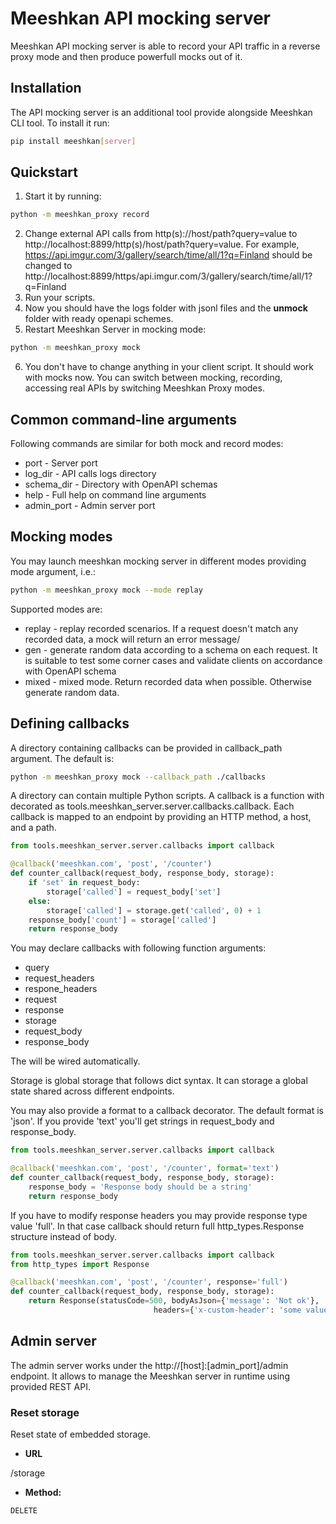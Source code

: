 # Meeshkan API mocking server
Meeshkan API mocking server is able to record your API traffic in a reverse proxy mode and then produce powerfull mocks out of it.
## Installation
The API mocking server is an additional tool provide alongside Meeshkan CLI tool. 
To install it run:
```bash
pip install meeshkan[server]
```
## Quickstart
1. Start it by running:
```bash
python -m meeshkan_proxy record
```
2. Change external API calls from http(s)://host/path?query=value 
to http://localhost:8899/http(s)/host/path?query=value. For example, 
https://api.imgur.com/3/gallery/search/time/all/1?q=Finland should be changed to
http://localhost:8899/https/api.imgur.com/3/gallery/search/time/all/1?q=Finland
3. Run your scripts.
4. Now you should have the logs folder with jsonl files and the __unmock__ folder with ready openapi schemes. 
5. Restart Meeshkan Server in mocking mode:
```bash
python -m meeshkan_proxy mock
```
6. You don't have to change anything in your client script. It should work with mocks now. You can switch between mocking, recording, accessing real APIs
by switching Meeshkan Proxy modes.
## Common command-line arguments
Following commands are similar for both mock and record modes:
* port -          Server port
* log_dir  -      API calls logs directory
* schema_dir   -  Directory with OpenAPI schemas
* help       -         Full help on command line arguments
* admin_port - Admin server port

## Mocking modes
You may launch meeshkan mocking server in different modes providing mode argument, i.e.:
```bash
python -m meeshkan_proxy mock --mode replay
```
Supported modes are:
* replay - replay recorded scenarios. If a request doesn't match any recorded data, a mock will return an error message/
* gen - generate random data according to a schema on each request. It is suitable to test some corner cases and validate
clients on accordance with OpenAPI schema
* mixed - mixed mode. Return recorded data when possible. Otherwise generate random data.

## Defining callbacks
A directory containing callbacks can be provided in callback_path argument. The default is:
```bash
python -m meeshkan_proxy mock --callback_path ./callbacks

```
A directory can contain multiple Python scripts. A callback is a function with decorated as 
tools.meeshkan_server.server.callbacks.callback. Each callback is mapped to an endpoint by providing an HTTP method, a host, and a path.
```python
from tools.meeshkan_server.server.callbacks import callback

@callback('meeshkan.com', 'post', '/counter')
def counter_callback(request_body, response_body, storage):
    if 'set' in request_body:
        storage['called'] = request_body['set']
    else:
        storage['called'] = storage.get('called', 0) + 1
    response_body['count'] = storage['called']
    return response_body
```

You may declare callbacks with following function arguments:
* query 
* request_headers
* respone_headers
* request
* response
* storage
* request_body
* response_body

The will be wired automatically.    

Storage is global storage that follows dict syntax. It can storage a global state shared across different endpoints.

You may also provide a format to a callback decorator. The default format is 'json'. If you provide 'text' you'll get strings in request_body and response_body.
```python
from tools.meeshkan_server.server.callbacks import callback

@callback('meeshkan.com', 'post', '/counter', format='text')
def counter_callback(request_body, response_body, storage):
    response_body = 'Response body should be a string'
    return response_body
```
If you have to modify response headers you may provide response type value 'full'. In that case callback should return
full http_types.Response structure instead of body.
```python
from tools.meeshkan_server.server.callbacks import callback
from http_types import Response

@callback('meeshkan.com', 'post', '/counter', response='full')
def counter_callback(request_body, response_body, storage):
    return Response(statusCode=500, bodyAsJson={'message': 'Not ok'},
                                headers={'x-custom-header': 'some value'})
```
## Admin server
The admin server works under the http://[host]:[admin_port]/admin endpoint. It allows to manage the Meeshkan server 
in runtime using provided REST API.
### Reset storage
Reset state of embedded storage.

* **URL**

/storage

* **Method:**
  
`DELETE` 


